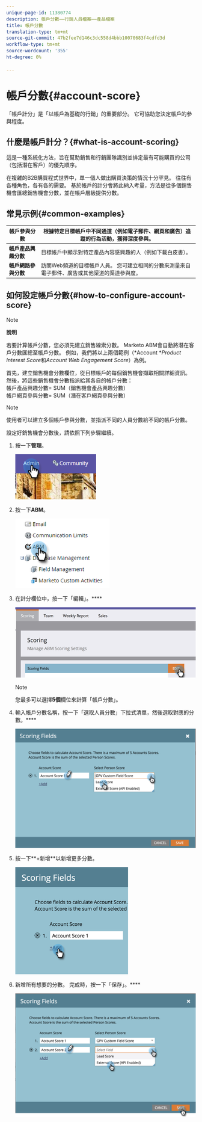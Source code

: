 ```yaml
---
unique-page-id: 11380774
description: 帳戶分數——行銷人員檔案——產品檔案
title: 帳戶分數
translation-type: tm+mt
source-git-commit: 47b2fee7d146c3dc558d4bbb10070683f4cdfd3d
workflow-type: tm+mt
source-wordcount: '355'
ht-degree: 0%

---
```



# 帳戶分數{#account-score}

「帳戶計分」是「以帳戶為基礎的行銷」的重要部分。 它可協助您決定帳戶的參與程度。

## 什麼是帳戶計分？{#what-is-account-scoring}

這是一種系統化方法，旨在幫助銷售和行銷團隊識別並排定最有可能購買的公司（包括潛在客戶）的優先順序。

在複雜的B2B購買程式世界中，單一個人做出購買決策的情況十分罕見。 往往有各種角色，各有各的需要。 基於帳戶的計分會將此納入考量，方法是從多個銷售機會匯總銷售機會分數，並在帳戶層級提供分數。

## 常見示例{#common-examples}

| **帳戶參與分數** | 根據特定目標帳戶中不同通道（例如電子郵件、網頁和廣告）追蹤的行為活動，獲得深度參與。 |
|---|---|
| **帳戶產品興趣分數** | 目標帳戶中顯示對特定產品內容感興趣的人（例如下載白皮書）。 |
| **帳戶網路參與分數** | 訪問Web頻道的目標帳戶人員。 您可建立相同的分數來測量來自電子郵件、廣告或其他渠道的渠道參與度。 |

## 如何設定帳戶分數{#how-to-configure-account-score}

>[!NOTE]
>
>**說明**
>
>若要計算帳戶分數，您必須先建立銷售線索分數。 Marketo ABM會自動將潛在客戶分數匯總至帳戶分數。 例如，我們將以上兩個範例（*Account **Product Interest Score*&#x200B;和&#x200B;*Account Web Engagement Score*）為例。
>
>首先，建立銷售機會分數欄位，從目標帳戶的每個銷售機會擷取相關詳細資訊。\
>然後，將這些銷售機會分數指派給其各自的帳戶分數：\
>帳戶產品興趣分數= SUM（銷售機會產品興趣分數）\
>帳戶網頁參與分數= SUM（潛在客戶網頁參與分數）

>[!NOTE]
>
>使用者可以建立多個帳戶參與分數，並指派不同的人員分數給不同的帳戶分數。

設定好銷售機會分數後，請依照下列步驟繼續。

1. 按一下&#x200B;**管理**。

   ![](assets/one-1.png)

1. 按一下&#x200B;**ABM**。

   ![](assets/two-1.png)

1. 在計分欄位中，按一下「編輯」。****

   ![](assets/three-1.png)

   >[!NOTE]
   >
   >您最多可以選擇**5個**欄位來計算「帳戶分數」。

1. 輸入帳戶分數名稱，按一下「選取人員分數」下拉式清單，然後選取對應的分數。****

   ![](assets/four.png)

1. 按一下**+新增**以新增更多分數。

   ![](assets/five.png)

1. 新增所有想要的分數。 完成時，按一下「保存」。****

   ![](assets/six.png)

